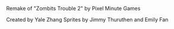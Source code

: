 Remake of "Zombits Trouble 2" by Pixel Minute Games

Created by Yale Zhang
Sprites by Jimmy Thuruthen and Emily Fan
